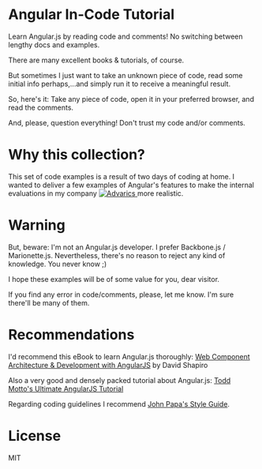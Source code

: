 Angular In-Code Tutorial
=======================

Learn Angular.js by reading code and comments! 
No switching between lengthy docs and examples.

There are many excellent books & tutorials, of course. 

But sometimes I just want to take an unknown piece of code, read some initial 
info perhaps,...and simply run it to receive a meaningful result. 

So, here's it: Take any piece of code, open it in your preferred browser, and read the comments. 

And, please, question everything! Don't trust my code and/or comments. 

Why this collection?
===================

This set of code examples is a result of two days of coding at home. I wanted to deliver a few examples of Angular's features 
to make the internal evaluations in my company [ ![Advarics ](http://p21.imgup.net/advarics_l61d9.png "Advarics GmbH") ](http://www.advarics.net "Advarics GmbH") 
more realistic.


Warning
=======

But, beware: I'm not an Angular.js developer. I prefer Backbone.js / Marionette.js. 
Nevertheless, there's no reason to reject any kind of knowledge. You never know ;) 

I hope these examples will be of some value for you, dear visitor.

If you find any error in code/comments, please, let me know. I'm sure there'll be many of them.

Recommendations
===============

I'd recommend this eBook to learn Angular.js thoroughly: [Web Component Architecture & Development with AngularJS](https://leanpub.com/web-component-development-with-angularjs) by David Shapiro 

Also a very good and densely packed tutorial about Angular.js: [Todd Motto's Ultimate AngularJS Tutorial](http://www.airpair.com/angularjs) 

Regarding coding guidelines I recommend [John Papa's Style Guide](https://github.com/johnpapa/angularjs-styleguide).

License
=======

MIT
